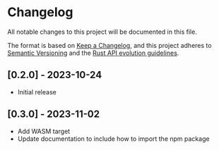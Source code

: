 # Changelog

All notable changes to this project will be documented in this file.

The format is based on [Keep a Changelog](https://keepachangelog.com/en/1.0.0/), and this project adheres to [Semantic Versioning](https://semver.org/spec/v2.0.0.html) and the [Rust API evolution guidelines](https://rust-lang.github.io/rfcs/1105-api-evolution.html).

## [0.2.0] - 2023-10-24

- Initial release

## [0.3.0] - 2023-11-02

- Add WASM target
- Update documentation to include how to import the npm package
